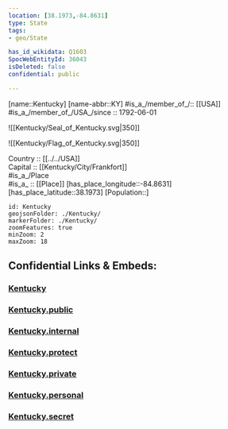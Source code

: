 ```yaml
---
location: [38.1973,-84.8631] 
type: State
tags:
- geo/State

has_id_wikidata: Q1603 
SpocWebEntityId: 36043
isDeleted: false
confidential: public

---
```

[name::Kentucky] 
[name-abbr::KY] 
#is_a_/member_of_/:: [[USA]]
#is_a_/member_of_/USA_/since :: 1792-06-01  


![[Kentucky/Seal_of_Kentucky.svg|350]] 

![[Kentucky/Flag_of_Kentucky.svg|350]] 

Country :: [[../../USA]]  
Capital :: [[Kentucky/City/Frankfort]]  
#is_a_/Place  
#is_a_ :: [[Place]] 
[has_place_longitude::-84.8631] 
[has_place_latitude::38.1973] 
[Population::] 



```leaflet
id: Kentucky
geojsonFolder: ./Kentucky/
markerFolder: ./Kentucky/
zoomFeatures: true 
minZoom: 2 
maxZoom: 18
```


## Confidential Links & Embeds: 

### [Kentucky](/_Standards/Earth/Continent/America~North/USA/USA~Central/Kentucky.md) 

### [Kentucky.public](/_public/Earth/Continent/America~North/USA/USA~Central/Kentucky.public.md) 

### [Kentucky.internal](/_internal/Earth/Continent/America~North/USA/USA~Central/Kentucky.internal.md) 

### [Kentucky.protect](/_protect/Earth/Continent/America~North/USA/USA~Central/Kentucky.protect.md) 

### [Kentucky.private](/_private/Earth/Continent/America~North/USA/USA~Central/Kentucky.private.md) 

### [Kentucky.personal](/_personal/Earth/Continent/America~North/USA/USA~Central/Kentucky.personal.md) 

### [Kentucky.secret](/_secret/Earth/Continent/America~North/USA/USA~Central/Kentucky.secret.md)

